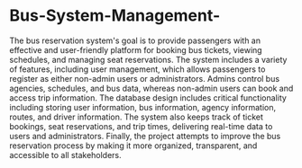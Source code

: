 # Bus-System-Management-
The bus reservation system's goal is to provide passengers with an effective and user-friendly platform for booking bus tickets, viewing schedules, and managing seat reservations. The system includes a variety of features, including user management, which allows passengers to register as either non-admin users or administrators. Admins control bus agencies, schedules, and bus data, whereas non-admin users can book and access trip information. The database design includes critical functionality including storing user information, bus information, agency information, routes, and driver information. The system also keeps track of ticket bookings, seat reservations, and trip times, delivering real-time data to users and administrators. Finally, the project attempts to improve the bus reservation process by making it more organized, transparent, and accessible to all stakeholders.
